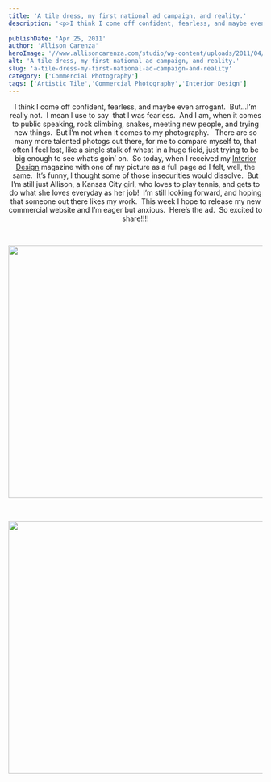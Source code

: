 ```yaml
---
title: 'A tile dress, my first national ad campaign, and reality.'
description: '<p>I think I come off confident, fearless, and maybe even arrogant.  But&#8230;I&#8217;m really not.  I mean I use to say [&hellip;]</p>
'
publishDate: 'Apr 25, 2011'
author: 'Allison Carenza'
heroImage: '//www.allisoncarenza.com/studio/wp-content/uploads/2011/04/at11.jpg'
alt: 'A tile dress, my first national ad campaign, and reality.'
slug: 'a-tile-dress-my-first-national-ad-campaign-and-reality'
category: ['Commercial Photography']
tags: ['Artistic Tile','Commercial Photography','Interior Design']
---
```


<p style="text-align: center;">
I think I come off confident, fearless, and maybe even arrogant.  But&#8230;I&#8217;m really not.  I mean I use to say  that I was fearless.  And I am, when it comes to public speaking, rock climbing, snakes, meeting new people, and trying new things.  But I&#8217;m not when it comes to my photography.   There are so many more talented photogs out there, for me to compare myself to, that often I feel lost, like a single stalk of wheat in a huge field, just trying to be big enough to see what&#8217;s goin&#8217; on.  So today, when I received my <a href="http://www.interiordesign.net/">Interior Design</a> magazine with one of my picture as a full page ad I felt, well, the same.  It&#8217;s funny, I thought some of those insecurities would dissolve.  But I&#8217;m still just Allison, a Kansas City girl, who loves to play tennis, and gets to do what she loves everyday as her job!  I&#8217;m still looking forward, and hoping that someone out there likes my work.  This week I hope to release my new commercial website and I&#8217;m eager but anxious.  Here&#8217;s the ad.  So excited to share!!!!</p>
<p style="text-align: center;">&nbsp;</p>
<p style="text-align: center;"><a rel="attachment wp-att-2187" href="http://www.allisoncarenza.com/archives/a-tile-dress-my-first-national-ad-campaign-and-reality/at1-4/"><img class="aligncenter size-full wp-image-2187" title="at1" src="http://www.allisoncarenza.com/studio/wp-content/uploads/2011/04/at11.jpg" alt="" width="700" height="500" /></a></p>
<p style="text-align: center;">&nbsp;</p>
<p style="text-align: center;"><a rel="attachment wp-att-2188" href="http://www.allisoncarenza.com/archives/a-tile-dress-my-first-national-ad-campaign-and-reality/at2-3/"><img class="aligncenter size-full wp-image-2188" title="at2" src="http://www.allisoncarenza.com/studio/wp-content/uploads/2011/04/at21.jpg" alt="" width="751" height="500" /></a></p>
